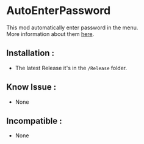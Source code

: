 # AutoEnterPassword
This mod automatically enter password in the menu.  
More information about them [here](https://steamcommunity.com/sharedfiles/filedetails/?id=2550568261).   
  
## Installation :
 * The latest Release it's in the `/Release` folder.

## Know Issue :
 * None

 ## Incompatible :
 * None